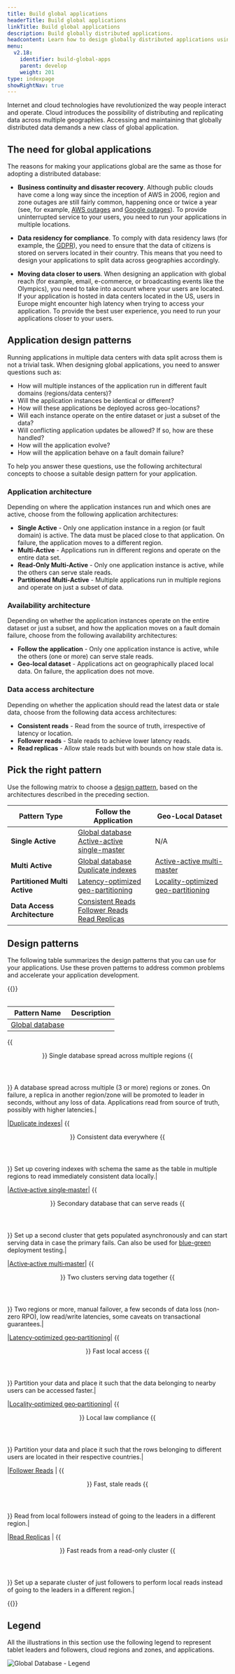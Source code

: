 ```yaml
---
title: Build global applications
headerTitle: Build global applications
linkTitle: Build global applications
description: Build globally distributed applications.
headcontent: Learn how to design globally distributed applications using simple patterns
menu:
  v2.18:
    identifier: build-global-apps
    parent: develop
    weight: 201
type: indexpage
showRightNav: true
---
```


Internet and cloud technologies have revolutionized the way people interact and operate. Cloud introduces the possibility of distributing and replicating data across multiple geographies. Accessing and maintaining that globally distributed data demands a new class of global application.

## The need for global applications

The reasons for making your applications global are the same as those for adopting a distributed database:

- **Business continuity and disaster recovery**. Although public clouds have come a long way since the inception of AWS in 2006, region and zone outages are still fairly common, happening once or twice a year (see, for example, [AWS outages](https://en.wikipedia.org/wiki/Timeline_of_Amazon_Web_Services#Amazon_Web_Services_outages) and [Google outages](https://en.wikipedia.org/wiki/Google_services_outages#:~:text=During%20eight%20episodes%2C%20one%20in,Google%20service%20in%20August%202013)). To provide uninterrupted service to your users, you need to run your applications in multiple locations.

- **Data residency for compliance**. To comply with data residency laws (for example, the [GDPR](https://en.wikipedia.org/wiki/General_Data_Protection_Regulation)), you need to ensure that the data of citizens is stored on servers located in their country. This means that you need to design your applications to split data across geographies accordingly.

- **Moving data closer to users**. When designing an application with global reach (for example, email, e-commerce, or broadcasting events like the Olympics), you need to take into account where your users are located. If your application is hosted in data centers located in the US, users in Europe might encounter high latency when trying to access your application. To provide the best user experience, you need to run your applications closer to your users.

## Application design patterns

Running applications in multiple data centers with data split across them is not a trivial task. When designing global applications, you need to answer questions such as:

- How will multiple instances of the application run in different fault domains (regions/data centers)?
- Will the application instances be identical or different?
- How will these applications be deployed across geo-locations?
- Will each instance operate on the entire dataset or just a subset of the data?
- Will conflicting application updates be allowed? If so, how are these handled?
- How will the application evolve?
- How will the application behave on a fault domain failure?

To help you answer these questions, use the following architectural concepts to choose a suitable design pattern for your application.

### Application architecture

Depending on where the application instances run and which ones are active, choose from the following application architectures:

- **Single Active** - Only one application instance in a region (or fault domain) is active. The data must be placed close to that application. On failure, the application moves to a different region.
- **Multi-Active** - Applications run in different regions and operate on the entire data set.
- **Read-Only Multi-Active** - Only one application instance is active, while the others can serve stale reads.
- **Partitioned Multi-Active** - Multiple applications run in multiple regions and operate on just a subset of data.

### Availability architecture

Depending on whether the application instances operate on the entire dataset or just a subset, and how the application moves on a fault domain failure, choose from the following availability architectures:

- **Follow the application** - Only one application instance is active, while the others (one or more) can serve stale reads.
- **Geo-local dataset** - Applications act on geographically placed local data. On failure, the application does not move.

### Data access architecture

Depending on whether the application should read the latest data or stale data, choose from the following data access architectures:

- **Consistent reads** - Read from the source of truth, irrespective of latency or location.
- **Follower reads** - Stale reads to achieve lower latency reads.
- **Read replicas** - Allow stale reads but with bounds on how stale data is.

## Pick the right pattern

Use the following matrix to choose a [design pattern](#design-patterns-explained), based on the architectures described in the preceding section.

|         Pattern Type         |                                       Follow the Application                                       |                              Geo-Local Dataset                               |
| ---------------------------- | -------------------------------------------------------------------------------------------------- | ------------------------------------------------------------------------- |
| **Single Active**            | [Global database](./global-database)<br>[Active-active single-master](./active-active-single-master) | N/A                                                                       |
| **Multi Active**             | [Global database](./global-database)<br>[Duplicate indexes](./duplicate-indexes)                   | [Active-active multi-master](./active-active-multi-master)                |
| **Partitioned Multi Active** | [Latency-optimized geo-partitioning](./latency-optimized-geo-partition)                            | [Locality-optimized geo-partitioning](./locality-optimized-geo-partition) |
| **Data Access Architecture** | [Consistent Reads](./global-database)<br>[Follower Reads](./follower-reads)<br>[Read Replicas](./read-replicas)         |                                                                       |

## Design patterns

The following table summarizes the design patterns that you can use for your applications. Use these proven patterns to address common problems and accelerate your application development.

{{<table>}}

| Pattern Name | Description |
| ------- | ----------- |
| [Global database](./global-database) |
{{<header Level="6">}} Single database spread across multiple regions {{</header>}}
A database spread across multiple (3 or more) regions or zones. On failure, a replica in another region/zone will be promoted to leader in seconds, without any loss of data. Applications read from source of truth, possibly with higher latencies.|

|[Duplicate indexes](./duplicate-indexes)|
{{<header Level="6">}} Consistent data everywhere {{</header>}}
Set up covering indexes with schema the same as the table in multiple regions to read immediately consistent data locally.|

|[Active&#8209;active single&#8209;master](./active-active-single-master)|
{{<header Level="6">}} Secondary database that can serve reads {{</header>}}
Set up a second cluster that gets populated asynchronously and can start serving data in case the primary fails. Can also be used for [blue-green](https://en.wikipedia.org/wiki/Blue-green_deployment) deployment testing.|

|[Active&#8209;active multi&#8209;master](./active-active-multi-master)|
{{<header Level="6">}} Two clusters serving data together {{</header>}}
Two regions or more, manual failover, a few seconds of data loss (non-zero RPO), low read/write latencies, some caveats on transactional guarantees.|

|[Latency&#8209;optimized geo&#8209;partitioning](./latency-optimized-geo-partition)|
{{<header Level="6">}} Fast local access {{</header>}}
Partition your data and place it such that the data belonging to nearby users can be accessed faster.|

|[Locality&#8209;optimized geo&#8209;partitioning](./locality-optimized-geo-partition)|
{{<header Level="6">}} Local law compliance {{</header>}}
Partition your data and place it such that the rows belonging to different users are located in their respective countries.|

|[Follower Reads](./follower-reads) |
{{<header Level="6">}} Fast, stale reads {{</header>}}
Read from local followers instead of going to the leaders in a different region.|

|[Read Replicas](./read-replicas) |
{{<header Level="6">}} Fast reads from a read-only cluster {{</header>}}
Set up a separate cluster of just followers to perform local reads instead of going to the leaders in a different region.|

{{</table>}}

## Legend

All the illustrations in this section use the following legend to represent tablet leaders and followers, cloud regions and zones, and applications.

![Global Database - Legend](/images/develop/global-apps/global-database-legend.png)
